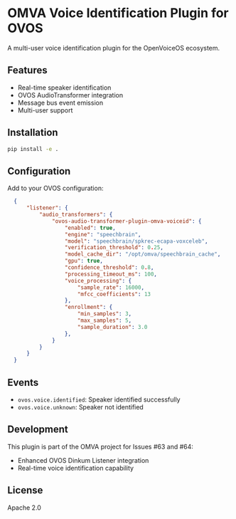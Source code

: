 # OMVA Voice Identification Plugin for OVOS

A multi-user voice identification plugin for the OpenVoiceOS ecosystem.

## Features

- Real-time speaker identification
- OVOS AudioTransformer integration
- Message bus event emission
- Multi-user support

## Installation

```bash
pip install -e .
```

## Configuration

Add to your OVOS configuration:

```json
  {
      "listener": {
          "audio_transformers": {
              "ovos-audio-transformer-plugin-omva-voiceid": {
                  "enabled": true,
                  "engine": "speechbrain",
                  "model": "speechbrain/spkrec-ecapa-voxceleb",
                  "verification_threshold": 0.25,
                  "model_cache_dir": "/opt/omva/speechbrain_cache",
                  "gpu": true,
                  "confidence_threshold": 0.8,
                  "processing_timeout_ms": 100,
                  "voice_processing": {
                      "sample_rate": 16000,
                      "mfcc_coefficients": 13
                  },
                  "enrollment": {
                      "min_samples": 3,
                      "max_samples": 5,
                      "sample_duration": 3.0
                  },
              }
          }
      }
  }


```

## Events

- `ovos.voice.identified`: Speaker identified successfully
- `ovos.voice.unknown`: Speaker not identified

## Development

This plugin is part of the OMVA project for Issues #63 and #64:
- Enhanced OVOS Dinkum Listener integration
- Real-time voice identification capability

## License

Apache 2.0
